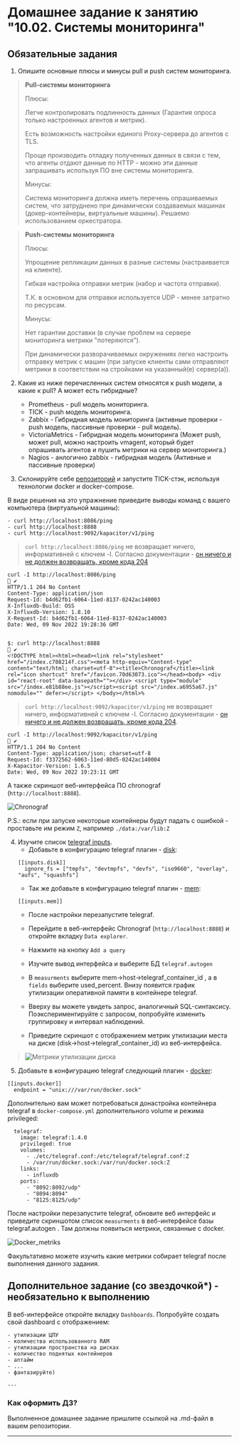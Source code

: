 # Домашнее задание к занятию "10.02. Системы мониторинга"

## Обязательные задания

1. Опишите основные плюсы и минусы pull и push систем мониторинга.
> **Pull-системы мониторинга**
>
> Плюсы: 
> 
> Легче контролировать подлинность данных (Гарантия опроса только настроенных агентов и метрик).
> 
> Есть возможность настройки единого Proxy-сервера до агентов с TLS.
> 
> Проще производить отладку полученных данных в связи с тем, что агенты отдают данные по HTTP - можно эти данные запрашивать используя ПО вне системы мониторинга.
> 
> 
> Минусы:
> 
> Система мониторинга должна иметь перечень опрашиваемых систем, что затруднено при динамически создаваемых машинах (докер-контейнеры, виртуальные машины). Решаемо использованием оркестратора.
> 

> 
> 
> **Push-системы мониторинга**
>
> Плюсы: 
> 
> Упрощение репликации данных в разные системы (настраивается на клиенте).
> 
> Гибкая настройка отправки метрик (набор и частота отправки).
> 
> Т.К. в основном для отправки используется UDP - менее затратно по ресурсам.
> 
> Минусы:
> 
> Нет гарантии доставки (в случае проблем на сервере мониторинга метрики "потеряются").
> 
> При динамически разворачиваемых окружениях легко настроить отправку метрик с машин (при запуске клиенты сами отправляют метрики в соответствии на стройками на указанный(е) сервер(а)).
> 

2. Какие из ниже перечисленных систем относятся к push модели, а какие к pull? А может есть гибридные?

    - Prometheus - pull модель мониторинга. 
    - TICK - push модель мониторинга. 
    - Zabbix - Гибридная модель мониторинга (активные проверки - push модель, пассивные проверки - pull модель). 
    - VictoriaMetrics - Гибридная модель мониторинга (Может push, может pull, можно настроить vmagent, который будет опрашивать агентов и пушить метрики на сервер мониторинга.)
    - Nagios - анлогично zabbix - гибридная модель (Активные и пассивные проверки)

3. Склонируйте себе [репозиторий](https://github.com/influxdata/sandbox/tree/master) и запустите TICK-стэк, 
используя технологии docker и docker-compose.

В виде решения на это упражнение приведите выводы команд с вашего компьютера (виртуальной машины):

    - curl http://localhost:8086/ping
    - curl http://localhost:8888
    - curl http://localhost:9092/kapacitor/v1/ping

> `curl http://localhost:8086/ping` не возвращает ничего, информативней с ключем -I. 
> Согласно документации - [он ничего и не должен возвращать, кроме кода 204](https://docs.influxdata.com/kapacitor/v1.6/working/api/#ping)

```shell
curl -I http://localhost:8086/ping                                                                                                                                                                ✔ 
HTTP/1.1 204 No Content
Content-Type: application/json
Request-Id: b4d62fb1-6064-11ed-8137-0242ac140003
X-Influxdb-Build: OSS
X-Influxdb-Version: 1.8.10
X-Request-Id: b4d62fb1-6064-11ed-8137-0242ac140003
Date: Wed, 09 Nov 2022 19:28:36 GMT


```

```shell
$: curl http://localhost:8888                                                                                                                                                                        ✔ 
<!DOCTYPE html><html><head><link rel="stylesheet" href="/index.c708214f.css"><meta http-equiv="Content-type" content="text/html; charset=utf-8"><title>Chronograf</title><link rel="icon shortcut" href="/favicon.70d63073.ico"></head><body> <div id="react-root" data-basepath=""></div> <script type="module" src="/index.e81b88ee.js"></script><script src="/index.a6955a67.js" nomodule="" defer></script> </body></html>%  
```

> `curl http://localhost:9092/kapacitor/v1/ping` не возвращает ничего, информативней с ключем -I. 
> Согласно документации - [он ничего и не должен возвращать, кроме кода 204](https://docs.influxdata.com/kapacitor/v1.6/working/api/#ping). 
```shell
curl -I http://localhost:9092/kapacitor/v1/ping                                                                                                                                                   ✔ 
HTTP/1.1 204 No Content
Content-Type: application/json; charset=utf-8
Request-Id: f3372562-6063-11ed-80d5-0242ac140004
X-Kapacitor-Version: 1.6.5
Date: Wed, 09 Nov 2022 19:23:11 GMT
```


А также скриншот веб-интерфейса ПО chronograf (`http://localhost:8888`). 


![Chronograf](src/chronograf_scrn.png)


P.S.: если при запуске некоторые контейнеры будут падать с ошибкой - проставьте им режим `Z`, например
`./data:/var/lib:Z`

4. Изучите список [telegraf inputs](https://github.com/influxdata/telegraf/tree/master/plugins/inputs).
    - Добавьте в конфигурацию telegraf плагин - [disk](https://github.com/influxdata/telegraf/tree/master/plugins/inputs/disk):
    ```
    [[inputs.disk]]
      ignore_fs = ["tmpfs", "devtmpfs", "devfs", "iso9660", "overlay", "aufs", "squashfs"]
    ```
    - Так же добавьте в конфигурацию telegraf плагин - [mem](https://github.com/influxdata/telegraf/tree/master/plugins/inputs/mem):
    ```
    [[inputs.mem]]
    ```
    - После настройки перезапустите telegraf.
 
    - Перейдите в веб-интерфейс Chronograf (`http://localhost:8888`) и откройте вкладку `Data explorer`.
    - Нажмите на кнопку `Add a query`
    - Изучите вывод интерфейса и выберите БД `telegraf.autogen`
    - В `measurments` выберите mem->host->telegraf_container_id , а в `fields` выберите used_percent. 
    Внизу появится график утилизации оперативной памяти в контейнере telegraf.
    - Вверху вы можете увидеть запрос, аналогичный SQL-синтаксису. 
    Поэкспериментируйте с запросом, попробуйте изменить группировку и интервал наблюдений.
    - Приведите скриншот с отображением
    метрик утилизации места на диске (disk->host->telegraf_container_id) из веб-интерфейса.  

> ![Метрики утилизации диска](src/chronograf_used_disk.png)
> 
> 
5. Добавьте в конфигурацию telegraf следующий плагин - [docker](https://github.com/influxdata/telegraf/tree/master/plugins/inputs/docker):
```
[[inputs.docker]]
  endpoint = "unix:///var/run/docker.sock"
```

Дополнительно вам может потребоваться донастройка контейнера telegraf в `docker-compose.yml` дополнительного volume и 
режима privileged:
```
  telegraf:
    image: telegraf:1.4.0
    privileged: true
    volumes:
      - ./etc/telegraf.conf:/etc/telegraf/telegraf.conf:Z
      - /var/run/docker.sock:/var/run/docker.sock:Z
    links:
      - influxdb
    ports:
      - "8092:8092/udp"
      - "8094:8094"
      - "8125:8125/udp"
```

После настройки перезапустите telegraf, обновите веб интерфейс и приведите скриншотом список `measurments` в 
веб-интерфейсе базы telegraf.autogen . Там должны появиться метрики, связанные с docker.

![Docker_metriks](src/chronograf_docker_meriks.png)

Факультативно можете изучить какие метрики собирает telegraf после выполнения данного задания.

## Дополнительное задание (со звездочкой*) - необязательно к выполнению

В веб-интерфейсе откройте вкладку `Dashboards`. Попробуйте создать свой dashboard с отображением:

    - утилизации ЦПУ
    - количества использованного RAM
    - утилизации пространства на дисках
    - количество поднятых контейнеров
    - аптайм
    - ...
    - фантазируйте)
    
    ---

### Как оформить ДЗ?

Выполненное домашнее задание пришлите ссылкой на .md-файл в вашем репозитории.

---
